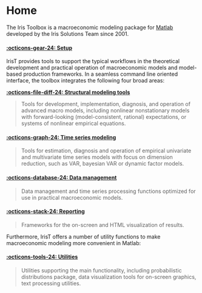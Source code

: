 # Home

The Iris Toolbox is a macroeconomic modeling package for
[Matlab](https://www.mathworks.com) developed by the Iris Solutions Team since
2001.

#### [:octicons-gear-24: Setup](./+setup/index.md)


IrisT provides tools to support the typical workflows in the theoretical development
and practical operation of macroeconomic models and model-based production frameworks. 
In a seamless command line oriented interface, the toolbox integrates the following four broad areas:

__[:octicons-file-diff-24: Structural modeling tools](StructuralModeling/index.md)__
>
> Tools for development, implementation, diagnosis, and operation of advanced macro
> models, including nonlinear nonstationary models with forward-looking
> (model-consistent, rational) expectations, or systems of nonlinear
> empirical equations.
>

#### [:octicons-graph-24: Time series modeling](TimeSeriesModeling/index.md)
>
> Tools for estimation, diagnosis and operation of empirical univariate and
> multivariate time series models with focus on dimension reduction, such
> as VAR, bayesian VAR or dynamic factor models.
>

#### [:octicons-database-24: Data management](DataManagement/index.md)
>
> Data management and time series processing functions optimized for use in
> practical macroeconomic models.
>

#### [:octicons-stack-24: Reporting](Reporting/index.md)
>
> Frameworks for the on-screen and HTML visualization of results.
>

Furthermore, IrisT offers a number of utility functions to make
macroeconomic modeling more convenient in Matlab:

#### [:octicons-tools-24: Utilities](Utilities/index.md)
>
> Utilities supporting the main functionality, including probabilistic
> distributions package, data visualization tools for on-screen graphics,
> text processing utilities.
>

